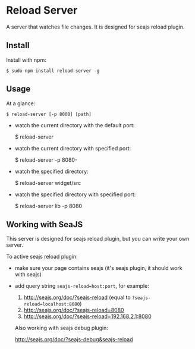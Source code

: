 # Reload Server

A server that watches file changes. It is designed for seajs reload plugin.

## Install

Install with npm:

    $ sudo npm install reload-server -g


## Usage

At a glance:

    $ reload-server [-p 8000] [path]


- watch the current directory with the default port:

    $ reload-server

- watch the current directory with specified port:

    $ reload-server -p 8080-

- watch the specified directory:

    $ reload-server widget/src

- watch the specified directory with specified port:

    $ reload-server lib -p 8080


## Working with SeaJS

This server is designed for seajs reload plugin, but you can write your
own server.

To active seajs reload plugin:

- make sure your page contains seajs (it's seajs plugin, it should work with seajs)
- add query string ``seajs-reload=host:port``, for example:

    1. http://seajs.org/doc/?seajs-reload  (equal to ``?seajs-reload=localhost:8080``)
    2. http://seajs.org/doc/?seajs-reload=8080
    3. http://seajs.org/doc/?seajs-reload=192.168.2.1:8080

    Also working with seajs debug plugin:

    http://seajs.org/doc/?seajs-debug&seajs-reload
